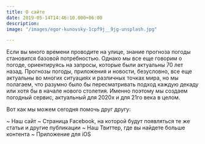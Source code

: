 ```yaml
---
title: О сайте
date: 2019-05-14T14:46:10.000+06:00
description: 
image: "/images/egor-kunovsky-1cpf9j__9jg-unsplash.jpg"

---
```

Если вы много времени проводите на улице, знание прогноза погоды становится базовой потребностью.
Однако мы все еще говорим о погоде, ориентируясь на запросы, которые были актуальны 70 лет назад.
Прогнозы погоды, приложения и новости, безусловно, все еще актуальны во многих ситуациях и различных точках мира, но мы полагаем, что разумно было бы пересматривать подход каждую декаду или хотя бы в начале нового столетия.
Именно поэтому мы создаем погодный сервис, актуальный для 2020х и для 21го века в целом.

Вот как мы можем сегодня помочь друг другу:

~ Наш сайт
~ Страница Facebook, на которой будут появляться те же статьи и другие публикации 
~ Наш Твиттер, где вы найдете больше контента
~ Приложение для iOS
